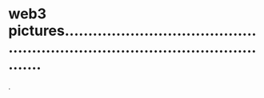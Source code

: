 # web3 pictures.....................................................................................................
.
